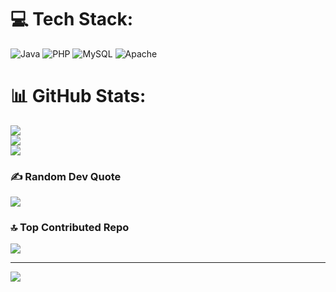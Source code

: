 
# 💻 Tech Stack:
![Java](https://img.shields.io/badge/java-%23ED8B00.svg?style=for-the-badge&logo=openjdk&logoColor=white) ![PHP](https://img.shields.io/badge/php-%23777BB4.svg?style=for-the-badge&logo=php&logoColor=white) ![MySQL](https://img.shields.io/badge/mysql-4479A1.svg?style=for-the-badge&logo=mysql&logoColor=white) ![Apache](https://img.shields.io/badge/apache-%23D42029.svg?style=for-the-badge&logo=apache&logoColor=white)
# 📊 GitHub Stats:
![](https://github-readme-stats.vercel.app/api?username=MZidannnnn&theme=dark&hide_border=false&include_all_commits=false&count_private=false)<br/>
![](https://github-readme-streak-stats.herokuapp.com/?user=MZidannnnn&theme=dark&hide_border=false)<br/>
![](https://github-readme-stats.vercel.app/api/top-langs/?username=MZidannnnn&theme=dark&hide_border=false&include_all_commits=false&count_private=false&layout=compact)

### ✍️ Random Dev Quote
![](https://quotes-github-readme.vercel.app/api?type=horizontal&theme=tokyonight)

### 🔝 Top Contributed Repo
![](https://github-contributor-stats.vercel.app/api?username=MZidannnnn&limit=5&theme=dark&combine_all_yearly_contributions=true)

---
[![](https://visitcount.itsvg.in/api?id=MZidannnnn&icon=0&color=13)](https://visitcount.itsvg.in)

<!-- Proudly created with GPRM ( https://gprm.itsvg.in ) -->
